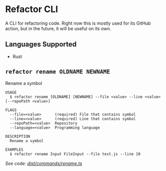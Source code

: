 Refactor CLI
=================

A CLI for refactoring code. Right now this is mostly used
for its GitHub action, but in the future, it will be useful on its own.

## Languages Supported

- Rust


## `refactor rename OLDNAME NEWNAME`

Rename a symbol

```
USAGE
  $ refactor rename [OLDNAME] [NEWNAME] --file <value> --line <value> [--repoPath <value>]

FLAGS
  --file=<value>      (required) File that contains symbol
  --line=<value>      (required) Line that contains symbol
  --repoPath=<value>  Repository
  --language=<value>  Programming language 

DESCRIPTION
  Rename a symbol

EXAMPLES
  $ refactor rename Input FileInput --file test.js --line 10
```

_See code: [dist/commands/rename.ts](https://github.com/NicholasLYang/refactor-cli/blob/v0.0.2/dist/commands/rename.ts)_

